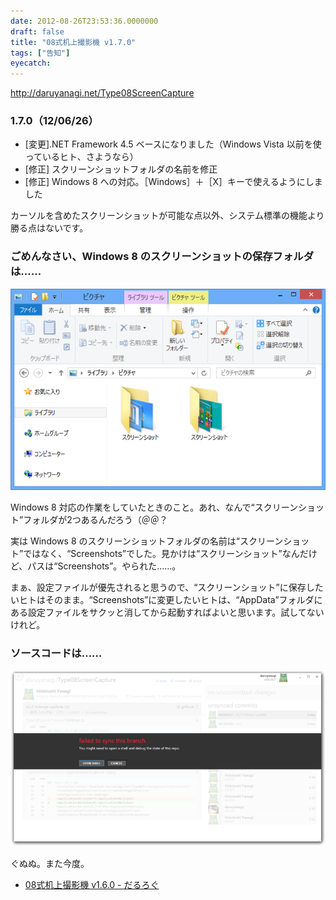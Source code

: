 ```yaml
---
date: 2012-08-26T23:53:36.0000000
draft: false
title: "08式机上撮影機 v1.7.0"
tags: ["告知"]
eyecatch: 
---
```

<p><a href="http://daruyanagi.net/Type08ScreenCapture">http://daruyanagi.net/Type08ScreenCapture</a><br />
</p>

<div class="section">
<h3>1.7.0（12/06/26）</h3>

<ul>
<li>[変更].NET Framework 4.5 ベースになりました（Windows Vista 以前を使っているヒト、さようなら）</li>
<li>[修正] スクリーンショットフォルダの名前を修正</li>
<li>[修正] Windows 8 への対応。［Windows］＋［X］キーで使えるようにしました</li>
</ul><p>カーソルを含めたスクリーンショットが可能な点以外、システム標準の機能より勝る点はないです。</p>

</div>
<div class="section">
<h3>ごめんなさい、Windows 8 のスクリーンショットの保存フォルダは……</h3>
<p><span itemscope itemtype="http://schema.org/Photograph"><img src="20120826234935.png" alt="f:id:daruyanagi:20120826234935p:plain" title="f:id:daruyanagi:20120826234935p:plain" class="hatena-fotolife" itemprop="image"></span></p><p>Windows 8 対応の作業をしていたときのこと。あれ、なんで“スクリーンショット”フォルダが2つあるんだろう（＠＠？</p><p>実は Windows 8 のスクリーンショットフォルダの名前は“スクリーンショット”ではなく、“Screenshots”でした。見かけは“スクリーンショット”なんだけど、パスは“Screenshots”。やられた……。</p><p>まぁ、設定ファイルが優先されると思うので、“スクリーンショット”に保存したいヒトはそのまま。“Screenshots”に変更したいヒトは、“AppData”フォルダにある設定ファイルをサクッと消してから起動すればよいと思います。試してないけれど。</p>

</div>
<div class="section">
<h3>ソースコードは……</h3>
<p><span itemscope itemtype="http://schema.org/Photograph"><img src="20120826235700.png" alt="f:id:daruyanagi:20120826235700p:plain" title="f:id:daruyanagi:20120826235700p:plain" class="hatena-fotolife" itemprop="image"></span></p><p>ぐぬぬ。また今度。</p>

<ul>
<li><a href="https://blog.daruyanagi.jp/entry/2012/06/19/034613">08&#x5F0F;&#x673A;&#x4E0A;&#x64AE;&#x5F71;&#x6A5F; v1.6.0 - &#x3060;&#x308B;&#x308D;&#x3050;</a></li>
</ul>
</div>